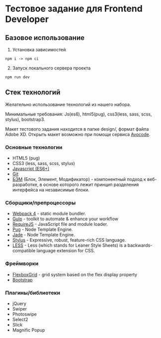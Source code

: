 # Тестовое задание для Frontend Developer

## Базовое использование

1. Установка зависимостей
```
npm i -> npm ci
```

2. Запуск локального сервера проекта

```
npm run dev
```

## Стек технологий
Желательно использование технологий из нашего набора.

Минимальные требования: Js(es6), html5(pug), css3(less, sass, scss, stylus), bootstrap3.

Макет тестового задания находится в папке design/, формат файла Adobe XD. Открыть макет возможно при помощи сервиса [Avocode](http://avocode.com).

### Основные технологии
- HTML5 (pug)
- CSS3 (less, sass, scss, stylus)
- [Javascript (ES6+)](https://learn.javascript.ru/)
- [Git](https://git-scm.com/book/ru/v2)
- [БЭМ](https://yandex.ru/dev/bem/) (Блок, Элемент, Модификатор) - компонентный подход к веб-разработке, в основе которого лежит принцип разделения интерфейса на независимые блоки.

### Сборщики/препроцессоры
- [Webpack 4](https://webpack.js.org/) - static module bundler.
- [Gulp](https://gulpjs.com/) - toolkit to automate & enhance your workflow
- [RequireJS](https://requirejs.org/) - JavaScript file and module loader.
- [Pug](https://pugjs.org/) - Node Template Engine.
- [Jade](http://jade-lang.com/) - Node Template Engine.
- [Stylus](https://stylus-lang.com/) - Expressive, robust, feature-rich CSS language.
- [LESS](http://lesscss.org/) - Less (which stands for Leaner Style Sheets) is a backwards-compatible language extension for CSS.

### Фреймворки
- [FlexboxGrid](http://flexboxgrid.com/) - grid system based on the flex display property
- [Bootstrap](https://getbootstrap.com/)

### Плагины/библиотеки
- jQuery
- Swiper
- Photoswipe
- Select2
- Slick
- Magnific Popup
